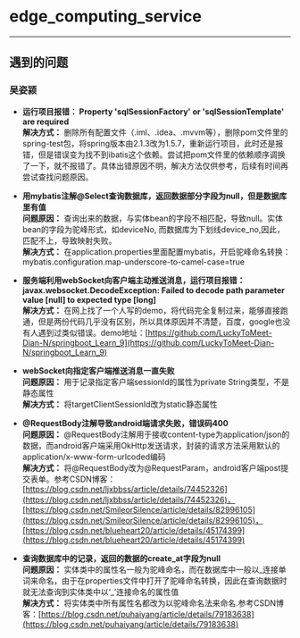 # edge_computing_service
---
## 遇到的问题
### 吴姿颍  
* **运行项目报错： Property 'sqlSessionFactory' or 'sqlSessionTemplate' are required**  
**解决方式：** 删除所有配置文件（.iml、.idea、.mvvm等），删除pom文件里的spring-test包，将spring版本由2.1.3改为1.5.7，重新运行项目，此时还是报错，但是错误变为找不到ibatis这个依赖。尝试把pom文件里的依赖顺序调换了一下，就不报错了。具体出错原因不明，解决方法仅供参考，后续有时间再尝试查找问题原因。  

* **用mybatis注解@Select查询数据库，返回数据部分字段为null，但是数据库里有值**  
**问题原因：** 查询出来的数据，与实体bean的字段不相匹配，导致null。实体bean的字段为驼峰形式，如deviceNo, 而数据库为下划线device_no,因此，匹配不上，导致映射失败。  
**解决方式：** 在application.properties里面配置mybatis，开启驼峰命名转换：mybatis.configuration.map-underscore-to-camel-case=true  

* **服务端利用webSocket向客户端主动推送消息，运行项目报错：javax.websocket.DecodeException: Failed to decode path parameter value [null] to expected type [long]**  
**解决方式：** 在网上找了一个人写的demo，将代码完全复制过来，能够直接跑通，但是两份代码几乎没有区别，所以具体原因并不清楚，百度，google也没有人遇到过类似错误。demo地址：[https://github.com/LuckyToMeet-Dian-N/springboot_Learn_9](https://github.com/LuckyToMeet-Dian-N/springboot_Learn_9)  

* **webSocket向指定客户端推送消息一直失败**  
**问题原因：** 用于记录指定客户端sessionId的属性为private String类型，不是静态属性  
**解决方式：** 将targetClientSessionId改为static静态属性  

* **@RequestBody注解导致android端请求失败，错误码400**  
**问题原因：** @RequestBody注解用于接收content-type为application/json的数据，而android客户端采用OkHttp发送请求，封装的请求方法采用默认的application/x-www-form-urlcoded编码  
**解决方式：** 将@RequestBody改为@RequestParam，android客户端post提交表单。参考CSDN博客：[https://blog.csdn.net/ljxbbss/article/details/74452326](https://blog.csdn.net/ljxbbss/article/details/74452326)，[https://blog.csdn.net/SmileorSilence/article/details/82996105](https://blog.csdn.net/SmileorSilence/article/details/82996105)，[https://blog.csdn.net/blueheart20/article/details/45174399](https://blog.csdn.net/blueheart20/article/details/45174399)  

* **查询数据库中的记录，返回的数据的create_at字段为null**  
**问题原因：** 实体类中的属性名一般为驼峰命名，而在数据库中一般以_连接单词来命名，由于在properties文件中打开了驼峰命名转换，因此在查询数据时就无法查询到实体类中以‘_’连接命名的属性值  
**解决方式：** 将实体类中所有属性名都改为以驼峰命名法来命名.参考CSDN博客：[https://blog.csdn.net/puhaiyang/article/details/79183638](https://blog.csdn.net/puhaiyang/article/details/79183638)  